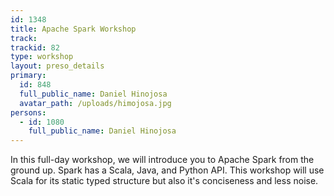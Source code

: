 ```yaml
---
id: 1348
title: Apache Spark Workshop
track:
trackid: 82
type: workshop
layout: preso_details
primary:
  id: 848
  full_public_name: Daniel Hinojosa
  avatar_path: /uploads/himojosa.jpg
persons:
  - id: 1080
    full_public_name: Daniel Hinojosa
---
```



In this full-day workshop, we will introduce you to Apache Spark from the ground up. Spark has a Scala, Java, and Python API. This workshop will use Scala for its static typed structure but also it's conciseness and less noise.